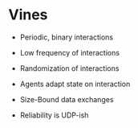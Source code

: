 

# Vines

- Periodic, binary interactions

- Low frequency of interactions

- Randomization of interactions

- Agents adapt state on interaction

- Size-Bound data exchanges

- Reliability is UDP-ish



